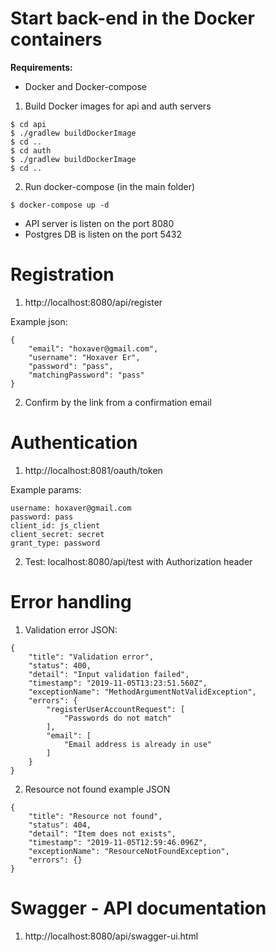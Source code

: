 # Start back-end in the Docker containers

**Requirements:** 
- Docker and Docker-compose

1. Build Docker images for api and auth servers
```
$ cd api
$ ./gradlew buildDockerImage
$ cd ..
$ cd auth
$ ./gradlew buildDockerImage
$ cd ..
```
2. Run docker-compose (in the main folder)
```
$ docker-compose up -d
```

- API server is listen on the port 8080
- Postgres DB is listen on the port 5432


# Registration

1. http://localhost:8080/api/register

Example json:
```
{
	"email": "hoxaver@gmail.com",
	"username": "Hoxaver Er",
	"password": "pass",
	"matchingPassword": "pass"
}
```

2. Confirm by the link from a confirmation email


# Authentication

1. http://localhost:8081/oauth/token

Example params:
```
username: hoxaver@gmail.com
password: pass
client_id: js_client
client_secret: secret
grant_type: password
```

2. Test: localhost:8080/api/test with Authorization header


# Error handling

1. Validation error JSON:

```
{
    "title": "Validation error",
    "status": 400,
    "detail": "Input validation failed",
    "timestamp": "2019-11-05T13:23:51.560Z",
    "exceptionName": "MethodArgumentNotValidException",
    "errors": {
        "registerUserAccountRequest": [
            "Passwords do not match"
        ],
        "email": [
            "Email address is already in use"
        ]
    }
}
```

2. Resource not found example JSON
```
{
    "title": "Resource not found",
    "status": 404,
    "detail": "Item does not exists",
    "timestamp": "2019-11-05T12:59:46.096Z",
    "exceptionName": "ResourceNotFoundException",
    "errors": {}
}
```

# Swagger - API documentation
1. http://localhost:8080/api/swagger-ui.html